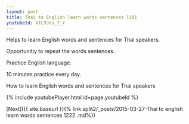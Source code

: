 ```yaml
---
layout: post
title: Thai to English learn words sentences 1381 
youtubeId: kTL9Jeu_7_Y
---
```

 
 
Helps to learn English words and sentences for Thai speakers.

Opportunitiy to repeat the words sentences. 

Practice English language. 
 
10 minutes practice every day. 
 
How to learn English words and sentences for Thai speakers 
 
{% include youtubePlayer.html id=page.youtubeId %}
 
 
[Next]({{ site.baseurl }}{% link  split2/_posts/2015-03-27-Thai to english learn words sentences 1222 .md%})
 
